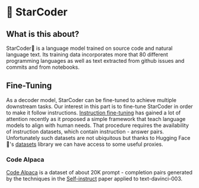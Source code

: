 # 💫 StarCoder

## What is this about?
StarCoder💫 is a language model trained on source code and natural language text. Its training data incorporates more that 80 different programming languages as well as text extracted from github issues and commits and from notebooks.

## Fine-Tuning
As a decoder model, StarCoder can be fine-tuned to achieve multiple downstream tasks. Our interest in this part is to fine-tune StarCoder in order to make it follow instructions. [Instruction fine-tuning](https://arxiv.org/pdf/2109.01652.pdf) has gained a lot of attention recently as it proposed a simple framework that teach language models to align with human needs. That procedure requires the availability of instruction datasets, which contain instruction - answer pairs. Unfortunately such datasets are not ubiquitous but thanks to Hugging Face 🤗's [datasets](https://github.com/huggingface/datasets) library we can have access to some useful proxies.

### Code Alpaca 
[Code Alpaca](https://huggingface.co/datasets/HuggingFaceH4/CodeAlpaca_20K) is a dataset of about 20K prompt - completion pairs generated by the techniques in the [Self-instruct](https://arxiv.org/abs/2212.10560) paper applied to text-davinci-003. 
